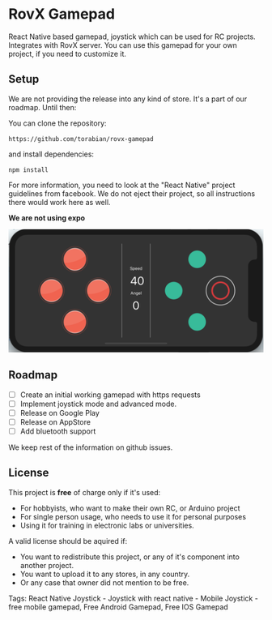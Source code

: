 # RovX Gamepad

React Native based gamepad, joystick which can be used for RC projects. Integrates with RovX server. You can use this gamepad for your own project, if you need to customize it.


## Setup
We are not providing the release into any kind of store. It's a part of our roadmap. Until then:

You can clone the repository:

```
https://github.com/torabian/rovx-gamepad
```

and install dependencies:

```
npm install
```

For more information, you need to look at the "React Native" project guidelines from facebook. We do not eject their project, so all instructions there would work here as well.

**We are not using expo**

![Screen](screenshot.png)


## Roadmap

- [ ] Create an initial working gamepad with https requests
- [ ] Implement joystick mode and advanced mode.
- [ ] Release on Google Play
- [ ] Release on AppStore
- [ ] Add bluetooth support

We keep rest of the information on github issues.

## License

This project is **free** of charge only if it's used:
  * For hobbyists, who want to make their own RC, or Arduino project
  * For single person usage, who needs to use it for personal purposes
  * Using it for training in electronic labs or universities.

A valid license should be aquired if:
  * You want to redistribute this project, or any of it's component into another project.
  * You want to upload it to any stores, in any country.
  * Or any case that owner did not mention to be free.

Tags:
React Native Joystick - Joystick with react native - Mobile Joystick - free mobile gamepad, Free Android Gamepad, Free IOS Gamepad